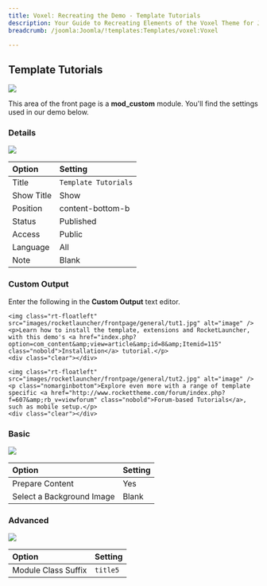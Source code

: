 ```yaml
---
title: Voxel: Recreating the Demo - Template Tutorials
description: Your Guide to Recreating Elements of the Voxel Theme for Joomla
breadcrumb: /joomla:Joomla/!templates:Templates/voxel:Voxel

---
```


Template Tutorials
-----
![][demo]

This area of the front page is a **mod_custom** module. You'll find the settings used in our demo below.

### Details
![][demo2]

| Option     | Setting                  |  
| :--------- | :----------------------- |  
| Title      | `Template Tutorials`     |  
| Show Title | Show                     |  
| Position   | content-bottom-b         |  
| Status     | Published                |  
| Access     | Public                   |  
| Language   | All                      |  
| Note       | Blank                    |  

### Custom Output
Enter the following in the **Custom Output** text editor.

~~~
<img class="rt-floatleft" src="images/rocketlauncher/frontpage/general/tut1.jpg" alt="image" />
<p>Learn how to install the template, extensions and RocketLauncher, with this demo's <a href="index.php?option=com_content&amp;view=article&amp;id=8&amp;Itemid=115" class="nobold">Installation</a> tutorial.</p>
<div class="clear"></div>

<img class="rt-floatleft" src="images/rocketlauncher/frontpage/general/tut2.jpg" alt="image" />
<p class="nomarginbottom">Explore even more with a range of template specific <a href="http://www.rockettheme.com/forum/index.php?f=607&amp;rb_v=viewforum" class="nobold">Forum-based Tutorials</a>, such as mobile setup.</p>
<div class="clear"></div>
~~~

### Basic
![][demo3]

| Option                    | Setting |  
| :------------------------ | :------ |  
| Prepare Content           | Yes     |  
| Select a Background Image | Blank   |

### Advanced
![][demo4]

| Option              | Setting  |  
| :------------------ | :------- |  
| Module Class Suffix | `title5` |  

[demo]: assets/demo_9.jpeg
[demo2]: assets/tutorial_1.jpeg
[demo3]: assets/tutorial_2.jpeg
[demo4]: assets/tutorial_3.jpeg